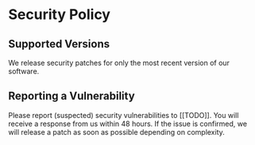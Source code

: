 # Security Policy

## Supported Versions

We release security patches for only the most recent version of our software.

## Reporting a Vulnerability

Please report (suspected) security vulnerabilities to [[TODO]]. You will receive a response from us within 48 hours. If the issue is confirmed, we will release a patch as soon as possible depending on complexity.
